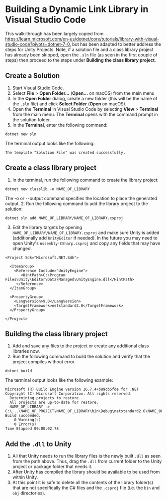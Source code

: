 # Building a Dynamic Link Library in Visual Studio Code
This walk-through has been largely copied from https://learn.microsoft.com/en-us/dotnet/core/tutorials/library-with-visual-studio-code?pivots=dotnet-7-0, but has been adapted to better address the steps for Unity Projects. Note, if a solution file and a class library project has already been skipped, open the `.sln` file (as seen in the first couple of steps) then proceed to the steps under **Building the class library project**.

## Create a Solution
1. Start Visual Studio Code.
2. Select **File** > **Open Folder...** (**Open...** on macOS) from the main menu
3. In the **Open Folder** dialog, create a new folder (this will be the name of the `.sln` file) and click **Select Folder** (**Open** on macOS).
4. Open the **Terminal** in Visual Studio Code by selecting **View** > **Terminal** from the main menu. The **Terminal** opens with the command prompt in the solution folder.
5. In the **Terminal**, enter the following command:
```
dotnet new sln
```
The terminal output looks like the following:
```
The template "Solution File" was created successfully.
```

## Create a class library project
1. In the terminal, run the following command to create the library project:
```
dotnet new classlib -o NAME_OF_LIBRARY
```
The -o or --output command specifies the location to place the generated output.
2. Run the following command to add the library project to the solution:
```
dotnet sln add NAME_OF_LIBRARY/NAME_OF_LIBRARY.csproj
```
3. Edit the library targets by opening `NAME_OF_LIBRARY/NAME_OF_LIBRARY.csproj` and make sure Unity is added (additionally add `UnityEditor` if needed). In the future you may need to open Unity's `Assembly-CSharp.csproj` and copy any fields that may have changed.
```
<Project Sdk="Microsoft.NET.Sdk">

  <ItemGroup>
    <Reference Include="UnityEngine">
       <HintPath>C:\Program Files\Unity\Editor\Data\Managed\UnityEngine.dll</HintPath>
     </Reference>
  </ItemGroup>

  <PropertyGroup>
    <LangVersion>9.0</LangVersion>
    <TargetFramework>netstandard2.0</TargetFramework>
  </PropertyGroup>

</Project>

```

## Building the class library project
1. Add and save any files to the project or create any additional class libraries now.
2. Run the following command to build the solution and verify that the project compiles without error.
```
dotnet build
```
The terminal output looks like the following example:
```
Microsoft (R) Build Engine version 16.7.4+b89cb5fde for .NET
Copyright (C) Microsoft Corporation. All rights reserved.
  Determining projects to restore...
  All projects are up-to-date for restore.
  NAME_OF_LIBRARY -> C:\...\NAME_OF_PROJECT\NAME_OF_LIBRARY\bin\Debug\netstandard2.0\NAME_OF_LIBRARY.dll
Build succeeded.
    0 Warning(s)
    0 Error(s)
Time Elapsed 00:00:02.78
```

## Add the `.dll` to Unity
1. All that Unity needs to run the library files is the newly built `.dll` as seen from the path above. Thus, drag the `.dll` from current folder to the Unity project or package folder that needs it. 
2. After Unity has compiled the library should be available to be used from within Unity.
3. At this point it is safe to delete all the contents of the library folder(s) that are not specifically the C# files and the `.csproj` file (i.e. the `bin` and `obj` directories).